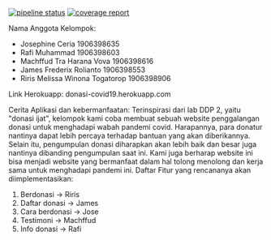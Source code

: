[![pipeline status](https://gitlab.com/rafimuhammad01/donasi-covid19-ppw-kel12/badges/master/pipeline.svg)](https://gitlab.com/rafimuhammad01/donasi-covid19-ppw-kel12/commits/master)
[![coverage report](https://gitlab.com/rafimuhammad01/donasi-covid19-ppw-kel12/badges/master/coverage.svg)](https://gitlab.com/rafimuhammad01/donasi-covid19-ppw-kel12/commits/master)

Nama Anggota Kelompok:

- Josephine Ceria 					1906398635	
- Rafi Muhammad 					1906398603	
- Machffud Tra Harana Vova 			1906398616	
- James Frederix Rolianto 			1906398553	
- Riris Melissa Winona Togatorop	1906398906


Link Herokuapp:
donasi-covid19.herokuapp.com

Cerita Aplikasi dan kebermanfaatan:
	Terinspirasi dari lab DDP 2, yaitu "donasi ijat", kelompok kami coba membuat sebuah website penggalangan donasi untuk menghadapi wabah pandemi covid. Harapannya, para donatur nantinya dapat lebih percaya terhadap bantuan yang akan diberikannya. Selain itu, pengumpulan donasi diharapkan akan lebih baik dan besar juga nantinya dibanding pengumpulan saat ini. Kami juga berharap website ini bisa menjadi website yang bermanfaat dalam hal tolong menolong dan kerja sama untuk menghadapi pandemi ini.
Daftar Fitur yang rencananya akan diimplementasikan:

1. 	Berdonasi -> Riris
2. 	Daftar donasi ->  James
3. 	Cara berdonasi -> Jose
4. 	Testimoni -> Machffud
5. 	Info donasi -> Rafi

